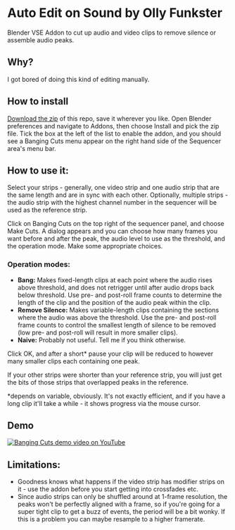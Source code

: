 # Auto Edit on Sound by Olly Funkster
Blender VSE Addon to cut up audio and video clips to remove silence or assemble audio peaks.

## Why?
I got bored of doing this kind of editing manually.

## How to install
[Download the zip](https://github.com/OllyFunkster/bangingcuts/archive/refs/heads/main.zip) of this repo, save it wherever you like. Open Blender preferences and navigate to Addons, then choose Install and pick the zip file. Tick the box at the left of the list to enable the addon, and you should see a Banging Cuts menu appear on the right hand side of the Sequencer area's menu bar.

## How to use it:
Select your strips - generally, one video strip and one audio strip that are the same length and are in sync with each other. Optionally, multiple strips - the audio strip with the highest channel number in the sequencer will be used as the reference strip.

Click on Banging Cuts on the top right of the sequencer panel, and choose Make Cuts. A dialog appears and you can choose how many frames you want before and after the peak, the audio level to use as the threshold, and the operation mode. Make some appropriate choices.

### Operation modes:
- **Bang:** Makes fixed-length clips at each point where the audio rises above threshold, and does not retrigger until after audio drops back below threshold. Use pre- and post-roll frame counts to determine the length of the clip and the position of the audio peak within the clip.
- **Remove Silence:** Makes variable-length clips containing the sections where the audio was above the threshold. Use the pre- and post-roll frame counts to control the smallest length of silence to be removed (low pre- and post-roll will result in more smaller clips).
- **Naive:** Probably not useful. Tell me if you think otherwise.

Click OK, and after a short* pause your clip will be reduced to however many smaller clips each containing one peak.

If your other strips were shorter than your reference strip, you will just get the bits of those strips that overlapped peaks in the reference.

*depends on variable, obviously. It's not exactly efficient, and if you have a long clip it'll take a while - it shows progress via the mouse cursor.

## Demo
[![Banging Cuts demo video on YouTube](https://img.youtube.com/vi/9Aih2OgvYlo/0.jpg)](http://www.youtube.com/watch?v=9Aih2OgvYlo)

## Limitations:
- Goodness knows what happens if the video strip has modifier strips on it - use the addon before you start getting into crossfades etc.
- Since audio strips can only be shuffled around at 1-frame resolution, the peaks won't be perfectly aligned with a frame, so if you're going for a super tight clip to get a buzz of events, the period will be a bit wonky. If this is a problem you can maybe resample to a higher framerate.
